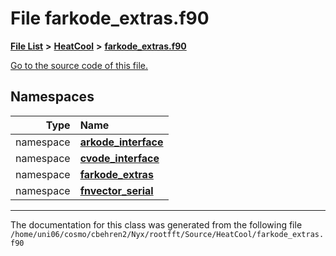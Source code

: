 
# File farkode\_extras.f90


[**File List**](files.md) **>** [**HeatCool**](dir_8c890215953ac09098af8cb94c8b9fc0.md) **>** [**farkode\_extras.f90**](farkode__extras_8f90.md)

[Go to the source code of this file.](farkode__extras_8f90_source.md)












## Namespaces

| Type | Name |
| ---: | :--- |
| namespace | [**arkode\_interface**](namespacearkode__interface.md) <br> |
| namespace | [**cvode\_interface**](namespacecvode__interface.md) <br> |
| namespace | [**farkode\_extras**](namespacefarkode__extras.md) <br> |
| namespace | [**fnvector\_serial**](namespacefnvector__serial.md) <br> |















------------------------------
The documentation for this class was generated from the following file `/home/uni06/cosmo/cbehren2/Nyx/rootfft/Source/HeatCool/farkode_extras.f90`